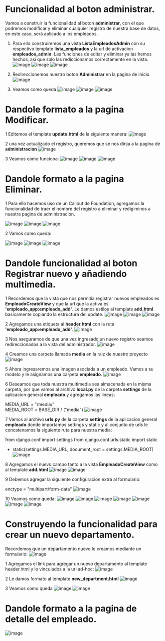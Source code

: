 # Funcionalidad al boton **administrar**.

Vamos a construir la funcionalidad al boton **administrar**, con el que podremos modificar y eliminar cualquier registro de nuestra base de datos, en este caso, será aplicado a los empleados.

1. Para ello construiremos una vista **ListaEmpleadosAdmin** con su respectivo template **lista_empleados** y la url de activacion **empleados_admin**. Las funciones de editar y eliminar ya las hemos hechos, asi que solo las rediccionamos correctamente en la vista.
![image](https://github.com/user-attachments/assets/6128961f-3b2d-4032-b225-405dd35905cd)
![image](https://github.com/user-attachments/assets/75f9adb9-937b-4757-af0b-85ffa7dad512)
![image](https://github.com/user-attachments/assets/a353d39e-b7f6-4b9f-923b-ddd183f5233a)

2. Redireccionemos nuestro boton **Administrar** en la pagina de inicio.
![image](https://github.com/user-attachments/assets/8bfc9e99-35ea-4c38-b691-e4480736b16d)

3. Veamos como queda
![image](https://github.com/user-attachments/assets/2cb6dfc4-da8b-40e0-86e3-cc0594f3c108)
![image](https://github.com/user-attachments/assets/e0bf3da2-1b21-458c-9e68-c6c09092a15c)
![image](https://github.com/user-attachments/assets/cbd4bbfa-28f3-46ec-8063-edc8e696c3d2)

# Dandole formato a la pagina Modificar.

1 Editemos el template **update.html** de la siguiente manera:
![image](https://github.com/user-attachments/assets/a0c01b41-0ccb-4110-b572-0200f1e50d47)

2 una vez actualizado el registro, queremos que se nos dirija a la pagina de **administracion**
![image](https://github.com/user-attachments/assets/32eb2373-65e0-4dbf-af8f-86f98059dfcf)

3 Veamos como funciona:
![image](https://github.com/user-attachments/assets/779d734d-c911-429c-9bf4-43879fd82b12)
![image](https://github.com/user-attachments/assets/2c33d19d-a918-48c1-b69b-c43a93ddd0ce)
![image](https://github.com/user-attachments/assets/01f7aae0-521a-40a7-a86e-005304bb2e23)

# Dandole formato a la pagina Eliminar.

1 Para ello hacemos uso de un Callout de Foundation, agregamos la funcionalidad de traer el nombre del registro a eliminar y redigiminos a nuestra pagina de administración.

![image](https://github.com/user-attachments/assets/793e7ed4-e6e3-4c86-8b28-39940eb6aa83)
![image](https://github.com/user-attachments/assets/24f25a35-383f-4091-861d-31ea1685ee83)
![image](https://github.com/user-attachments/assets/bc8ab931-015d-41af-a71c-2c3155efe785)

2 Vamos como queda:

![image](https://github.com/user-attachments/assets/82c6c3b5-6e79-400e-b8b6-34f1dcfd458e)
![image](https://github.com/user-attachments/assets/57e8beeb-dcda-4837-9e87-6b4040462440)
![image](https://github.com/user-attachments/assets/9ca0da0c-2f51-4298-9b60-065dea8ce53e)

# Dandole funcionalidad al boton Registrar nuevo y añadiendo multimedia.

1 Recordemos que la vista que nos permitia registrar nuevos empleados es **EmpleadoCreateView** y que la url que la activa es **'empleado_app:empleado_add'**. Le damos estilos al template **add.html** basicamente copiando la estructura del update.
![image](https://github.com/user-attachments/assets/31011b3e-af44-4073-ac51-d38d28ca386f)
![image](https://github.com/user-attachments/assets/ac83f2ad-b9e3-4dad-88ca-8739e50a514b)
![image](https://github.com/user-attachments/assets/489bc0e2-6501-46e2-83b5-a20ce04ccaea)

2 Agregamos una etiqueta <a> al **header.html** con la ruta **'empleado_app:empleado_add'**.
![image](https://github.com/user-attachments/assets/d7d1d08d-cd08-4385-aea9-1f53fdbaa004)

3 Nos aseguramos de que una vez ingresado un nuevo registro seamos redireccionados a la vista del administrador.
![image](https://github.com/user-attachments/assets/8dd4f9b8-36b8-4304-981c-515a4466f831)

4 Creamos una carpeta llamada **media** en la raiz de nuestro proyecto
![image](https://github.com/user-attachments/assets/d29e5acc-b89b-4d67-aa8e-77f159cdba29)

5 Ahora ingresaremos una imagen asociada a un empleado. Vamos a su modelo y le asignamos una carpeta **empleado**.
![image](https://github.com/user-attachments/assets/05e0dfd9-1a8f-410b-8e14-b51485df9cf5)

6 Deseamos que toda nuestra multimedia sea almacenada en la misma carpeta, por que vamos al archivo **local.py** de la carpeta **settings** de la aplicacion general **empleado** y agregamos las lineas:

MEDIA_URL = "/media/"\
MEDIA_ROOT = BASE_DIR / ("media")
![image](https://github.com/user-attachments/assets/077267fb-53b1-4bfa-8672-c71fea98cfea)

7 Vamos al archivo **urls.py** de la carpeta **settings** de la aplicacion general **empleado** donde importamos settings y static y 
al conjunto de urls le concatenamos la siguiente ruta para nuestra media:

from django.conf import settings
from django.conf.urls.static import static

+ static(settings.MEDIA_URL, document_root = settings.MEDIA_ROOT)
![image](https://github.com/user-attachments/assets/29b820fb-1247-4891-bf76-48571a458ab8)

8 Agregamos el nuevo campo tanto a la vista **EmpleadoCreateView** como al template **add.html**
![image](https://github.com/user-attachments/assets/e8f99e3d-1f01-4836-98f6-1c20771735be)
![image](https://github.com/user-attachments/assets/a6f3d48c-f485-4eeb-af35-56f444d40e72)

9 Debemos agregar la siguiente configuracion extra al formulario:

enctype = "multipart/form-data"
![image](https://github.com/user-attachments/assets/61d8878c-92cc-42d5-84b4-8d8381cecde0)

10 Veamos como queda:
![image](https://github.com/user-attachments/assets/90059ab0-5342-4ca2-93a9-0aed063fa976)
![image](https://github.com/user-attachments/assets/921af3a8-f0c5-409a-8322-80f7cf12896a)
![image](https://github.com/user-attachments/assets/6490acf4-a800-4d4d-8048-fa293b3f1176)
![image](https://github.com/user-attachments/assets/f48bfdc1-48c6-485b-8b01-5650b9ce86dc)
![image](https://github.com/user-attachments/assets/985c4f67-f17f-4902-9fb7-72359571f91f)
![image](https://github.com/user-attachments/assets/cfc0c3df-1e93-43c1-b5af-3a43d3f07339)
![image](https://github.com/user-attachments/assets/59ba7969-9f6a-4b30-acfc-36cf48899367)

# Construyendo la funcionalidad para crear un nuevo departamento.

Recordemos que un departamento nuevo lo creamos mediante un formulario:
![image](https://github.com/user-attachments/assets/b6ceea50-80ed-4a8e-8116-a79af4d8a570)

1 Agregamos el link para agregar un nuevo departamento al template header.html y lo vinculados a la url ad-hoc:
![image](https://github.com/user-attachments/assets/666e766d-d475-419d-97e8-d4077f9ac53a)

2 Le damos formato al template **new_department.html**
![image](https://github.com/user-attachments/assets/0be78fca-47ab-4fe2-8a39-3e7b78196595)

3 Veamos como queda
![image](https://github.com/user-attachments/assets/de634b1f-cbcc-460e-9548-35893b90186c)
![image](https://github.com/user-attachments/assets/ffb816a9-06ba-404f-8cbd-82962440951d)

# Dandole formato a la pagina de detalle del empleado.
![image](https://github.com/user-attachments/assets/ecfc682a-aa6a-43c5-bbec-99a073f394b1)













